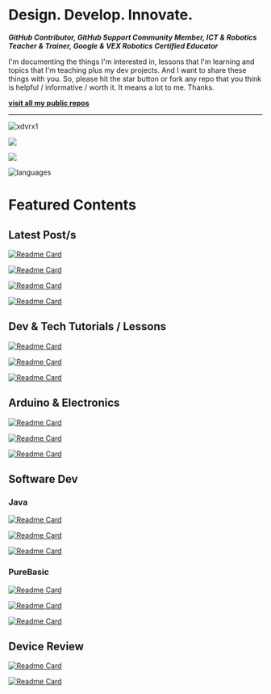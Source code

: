 # Design. Develop. Innovate.
***GitHub Contributor, GitHub Support Community Member, ICT & Robotics Teacher & Trainer, Google & VEX Robotics Certified Educator*** 

I'm documenting the things I'm interested in,
lessons that I'm learning and topics that I'm teaching
plus my dev projects.
And I want to share these things with you.
So, please hit the star button or fork any repo 
that you think is helpful / informative / 
worth it. It means a lot to me. Thanks.

**[visit all my public repos](https://github.com/xdvrx1?tab=repositories&q=&type=source&language=)**

***
<p align="left"> 
  <img src="https://komarev.com/ghpvc/?username=xdvrx1&label=PROFILE+VIEWS" alt="xdvrx1" /> 
</p>

<p align="left">	  
 <a href="https://xdvrx1.github.io/"><img src="https://hits.seeyoufarm.com/api/count/incr/badge.svg?url=https%3A%2F%2Fxdvrx1.github.io&count_bg=%2379C83D&title_bg=%23555555&icon=&icon_color=%23E7E7E7&title=HOME+PAGE+VIEWS&edge_flat=false"/></a>
</p>	

<p align="left"> <img src="https://github-readme-stats.vercel.app/api?username=xdvrx1&theme=tokyonight&show_icons=true&hide_border=true&count_private=true&include_all_commits=true" /> </p>

![languages](https://github-readme-stats.vercel.app/api/top-langs/?username=xdvrx1&hide=scss&layout=compact&theme=tokyonight)

# Featured Contents
## Latest Post/s

[![Readme Card](https://github-readme-stats.vercel.app/api/pin/?username=xdvrx1&repo=w3css-intro&theme=tokyonight)](https://github.com/xdvrx1/w3css-intro)

[![Readme Card](https://github-readme-stats.vercel.app/api/pin/?username=xdvrx1&repo=ping-bandwidth-internet-speed&theme=tokyonight)](https://github.com/xdvrx1/ping-bandwidth-internet-speed)

[![Readme Card](https://github-readme-stats.vercel.app/api/pin/?username=xdvrx1&repo=resolution-and-screen-size&theme=tokyonight)](https://github.com/xdvrx1/resolution-and-screen-size)

[![Readme Card](https://github-readme-stats.vercel.app/api/pin/?username=xdvrx1&repo=gaming-and-productivity-specs&theme=tokyonight)](https://github.com/xdvrx1/gaming-and-productivity-specs)

## Dev & Tech Tutorials / Lessons
[![Readme Card](https://github-readme-stats.vercel.app/api/pin/?username=xdvrx1&repo=programming-core-concepts&theme=tokyonight)](https://github.com/xdvrx1/programming-core-concepts)

[![Readme Card](https://github-readme-stats.vercel.app/api/pin/?username=xdvrx1&repo=github-pages-tutorial&theme=tokyonight)](https://github.com/xdvrx1/github-pages-tutorial)

[![Readme Card](https://github-readme-stats.vercel.app/api/pin/?username=xdvrx1&repo=hacking-the-github-stats&theme=tokyonight)](https://github.com/xdvrx1/hacking-the-github-stats)

## Arduino & Electronics
[![Readme Card](https://github-readme-stats.vercel.app/api/pin/?username=xdvrx1&repo=basic-electronics&theme=tokyonight)](https://github.com/xdvrx1/basic-electronics)

[![Readme Card](https://github-readme-stats.vercel.app/api/pin/?username=xdvrx1&repo=blinking-led-arduino&theme=tokyonight)](https://github.com/xdvrx1/blinking-led-arduino)

[![Readme Card](https://github-readme-stats.vercel.app/api/pin/?username=xdvrx1&repo=single-display-arduino-project&theme=tokyonight)](https://github.com/xdvrx1/single-display-arduino-project)

## Software Dev
### Java
[![Readme Card](https://github-readme-stats.vercel.app/api/pin/?username=xdvrx1&repo=java&theme=tokyonight)](https://github.com/xdvrx1/java)

[![Readme Card](https://github-readme-stats.vercel.app/api/pin/?username=xdvrx1&repo=lightweight-web-server&theme=tokyonight)](https://github.com/xdvrx1/lightweight-web-server)

[![Readme Card](https://github-readme-stats.vercel.app/api/pin/?username=xkcph2017&repo=FlappyBird&theme=tokyonight)](https://github.com/xkcph2017/FlappyBird)

### PureBasic
[![Readme Card](https://github-readme-stats.vercel.app/api/pin/?username=xdvrx1&repo=PureBasic-2D-Game&theme=tokyonight)](https://github.com/xdvrx1/PureBasic-2D-Game)

[![Readme Card](https://github-readme-stats.vercel.app/api/pin/?username=xdvrx1&repo=PureBasic-FileExplorer&theme=tokyonight)](https://github.com/xdvrx1/PureBasic-FileExplorer)

[![Readme Card](https://github-readme-stats.vercel.app/api/pin/?username=xdvrx1&repo=PureBasic-Scrabble&theme=tokyonight)](https://github.com/xdvrx1/PureBasic-Scrabble)

## Device Review
[![Readme Card](https://github-readme-stats.vercel.app/api/pin/?username=xdvrx1&repo=imac-review&theme=tokyonight)](https://github.com/xdvrx1/imac-review)

[![Readme Card](https://github-readme-stats.vercel.app/api/pin/?username=xdvrx1&repo=display-resolution-review&theme=tokyonight)](https://github.com/xdvrx1/display-resolution-review)

<!--
**xdvrx1/xdvrx1** is a ✨ _special_ ✨ repository because its `README.md` (this file) appears on your GitHub profile.

Here are some ideas to get you started:

- 🔭 I’m currently working on ...
- 🌱 I’m currently learning ...
- 👯 I’m looking to collaborate on ...
- 🤔 I’m looking for help with ...
- 💬 Ask me about ...
- 📫 How to reach me: ...
- 😄 Pronouns: ...
- ⚡ Fun fact: ...
-
-->
